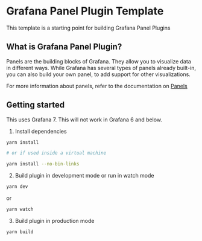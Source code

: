 # Grafana Panel Plugin Template

This template is a starting point for building Grafana Panel Plugins

## What is Grafana Panel Plugin?

Panels are the building blocks of Grafana. They allow you to visualize data in different ways. While Grafana has several types of panels already built-in, you can also build your own panel, to add support for other visualizations.

For more information about panels, refer to the documentation on [Panels](https://grafana.com/docs/grafana/latest/features/panels/panels/)

## Getting started

This uses Grafana 7. This will not work in Grafana 6 and below.

1. Install dependencies

```BASH
yarn install

# or if used inside a virtual machine

yarn install --no-bin-links
```

2. Build plugin in development mode or run in watch mode

```BASH
yarn dev
```

or

```BASH
yarn watch
```

3. Build plugin in production mode

```BASH
yarn build
```
